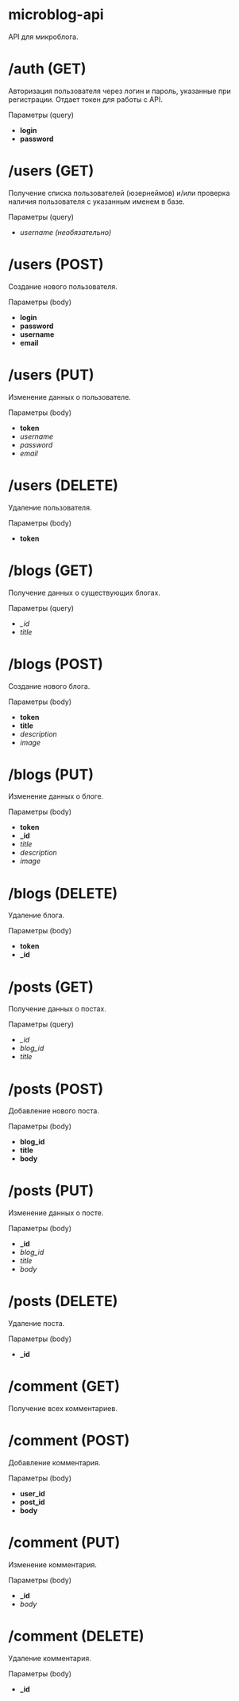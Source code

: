 # microblog-api
API для микроблога.

# /auth (GET)
Авторизация пользователя через логин и пароль, указанные при регистрации. Отдает токен для работы с API.

Параметры (query)
* **login**
* **password**

# /users (GET)
Получение списка пользователей (юзернеймов) и/или проверка наличия пользователя с указанным именем в базе.

Параметры (query)
* *username (необязательно)*

# /users (POST)
Создание нового пользователя.

Параметры (body)
* **login**
* **password**
* **username**
* **email**

# /users (PUT)
Изменение данных о пользователе.

Параметры (body)
* **token**
* *username*
* *password*
* *email*

# /users (DELETE)
Удаление пользователя.

Параметры (body)
* **token**

# /blogs (GET)
Получение данных о существующих блогах.

Параметры (query)
* *_id*
* *title*

# /blogs (POST)
Создание нового блога.

Параметры (body)
* **token**
* **title**
* *description*
* *image*

# /blogs (PUT)
Изменение данных о блоге.

Параметры (body)
* **token**
* **_id**
* *title*
* *description*
* *image*

# /blogs (DELETE)
Удаление блога.

Параметры (body)
* **token**
* **_id**

# /posts (GET)
Получение данных о постах.

Параметры (query)
* *_id*
* *blog_id*
* *title*

# /posts (POST)
Добавление нового поста.

Параметры (body)
* **blog_id**
* **title**
* **body**

# /posts (PUT)
Изменение данных о посте.

Параметры (body)
* **_id**
* *blog_id*
* *title*
* *body*

# /posts (DELETE)
Удаление поста.

Параметры (body)
* **_id**

# /comment (GET)
Получение всех комментариев.

# /comment (POST)
Добавление комментария.

Параметры (body)
* **user_id**
* **post_id**
* **body**

# /comment (PUT)
Изменение комментария.

Параметры (body)
* **_id**
* *body*

# /comment (DELETE)
Удаление комментария.

Параметры (body)
* **_id**
